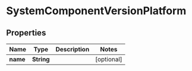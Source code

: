 

# SystemComponentVersionPlatform


## Properties

| Name | Type | Description | Notes |
|------------ | ------------- | ------------- | -------------|
|**name** | **String** |  |  [optional] |



